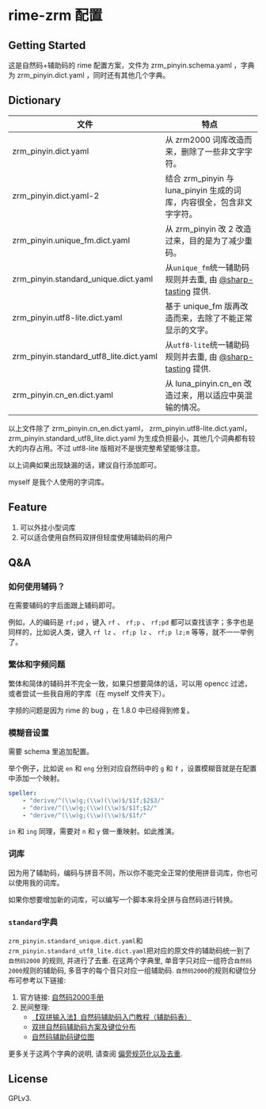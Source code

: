 # rime-zrm 配置

## Getting Started

这是自然码+辅助码的 rime 配置方案，文件为 zrm_pinyin.schema.yaml ，字典为 zrm_pinyin.dict.yaml ，同时还有其他几个字典。

## Dictionary

| 文件                           | 特点                                                                  |
| ------------------------------ | --------------------------------------------------------------------- |
| zrm_pinyin.dict.yaml           | 从 zrm2000 词库改造而来，删除了一些非文字字符。                       |
| zrm_pinyin.dict.yaml-2         | 结合 zrm_pinyin 与 luna_pinyin 生成的词库，内容很全，包含非文字字符。 |
| zrm_pinyin.unique_fm.dict.yaml        | 从 zrm_pinyin 改 2 改造过来，目的是为了减少重码。                     |
| zrm_pinyin.standard_unique.dict.yaml  | 从`unique_fm`统一辅助码规则并去重, 由 [@sharp-tasting](https://github.com/sharp-tasting) 提供.         |
| zrm_pinyin.utf8-lite.dict.yaml | 基于 unique_fm 版再改造而来，去除了不能正常显示的文字。               |
| zrm_pinyin.standard_utf8_lite.dict.yaml  | 从`utf8-lite`统一辅助码规则并去重, 由 [@sharp-tasting](https://github.com/sharp-tasting) 提供.          |
| zrm_pinyin.cn_en.dict.yaml     | 从 luna_pinyin.cn_en 改造过来，用以适应中英混输的情况。               |

以上文件除了 zrm_pinyin.cn_en.dict.yaml， zrm_pinyin.utf8-lite.dict.yaml，zrm_pinyin.standard_utf8_lite.dict.yaml 为生成负担最小，其他几个词典都有较大的内存占用。不过 utf8-lite 版相对不是很完整希望能够注意。

以上词典如果出现缺漏的话，建议自行添加即可。

myself 是我个人使用的字词库。

## Feature

1. 可以外挂小型词库
2. 可以适合使用自然码双拼但轻度使用辅助码的用户

## Q&A

### 如何使用辅码？

在需要辅码的字后面跟上辅码即可。

例如，人的编码是 `rf;pd` ，键入 `rf` 、 `rf;p` 、 `rf;pd` 都可以查找该字；多字也是同样的，比如说人类，键入 `rf lz` 、 `rf;p lz` 、 `rf;p lz;m` 等等，就不一一举例了。

### 繁体和字频问题

繁体和简体的辅码并不完全一致，如果只想要简体的话，可以用 opencc 过滤，或者尝试一些我自用的字库（在 myself 文件夹下）。

字频的问题是因为 rime 的 bug ，在 1.8.0 中已经得到修复。

### 模糊音设置

需要 schema 里追加配置。

举个例子，比如说 `en` 和 `eng` 分别对应自然码中的 `g` 和 `f` ，设置模糊音就是在配置中添加一个映射。

```yaml
speller:
    - "derive/^(\\w)g;(\\w)(\\w)$/$1f;$2$3/"
    - "derive/^(\\w)g;(\\w)(\\w)$/$1f;$2/"
    - "derive/^(\\w)g;(\\w)(\\w)$/$1f/"
```

`in` 和 `ing` 同理，需要对 `n` 和 `y` 做一重映射。如此推演。

### 词库

因为用了辅助码，编码与拼音不同，所以你不能完全正常的使用拼音词库，你也可以使用我的词库。

如果你想要增加新的词库，可以编写一个脚本来将全拼与自然码进行转换。

### `standard`字典

`zrm_pinyin.standard_unique.dict.yaml`和`zrm_pinyin.standard_utf8_lite.dict.yaml`把对应的原文件的辅助码统一到了 `自然码2000` 的规则, 并进行了去重. 在这两个字典里, 单音字只对应一组符合`自然码2000`规则的辅助码, 多音字的每个音只对应一组辅助码.
`自然码2000`的规则和键位分布可参考以下链接:

1. 官方链接: [自然码2000手册](http://ziranma.com.cn/uiysuomy.htm)
2. 民间整理:
    - [【双拼输入法】自然码辅助码入门教程（辅助码表）](https://www.liuchuo.net/archives/2847)
    - [双拼自然码辅助码方案及键位分布](https://zhuanlan.zhihu.com/p/122866844)
    - [自然码辅助码键位图](https://blog.csdn.net/pmo992/article/details/104963648)

更多关于这两个字典的说明, 请查阅 [偏旁规范化以及去重](scripts/standardize.ipynb).

## License

GPLv3.
